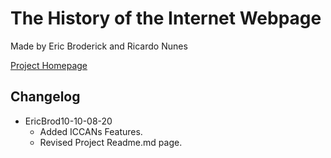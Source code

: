 # The History of the Internet Webpage
Made by Eric Broderick and Ricardo Nunes

[Project Homepage](https://ericbrod10.github.io/Assignment-How-The-Internet-Works/)

## Changelog
  * EricBrod10-10-08-20
    * Added ICCANs Features.
    * Revised Project Readme.md page.
